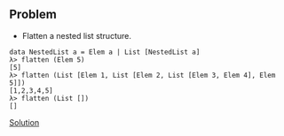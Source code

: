 ## Problem
-  Flatten a nested list structure.

```
data NestedList a = Elem a | List [NestedList a]
λ> flatten (Elem 5)
[5]
λ> flatten (List [Elem 1, List [Elem 2, List [Elem 3, Elem 4], Elem 5]])
[1,2,3,4,5]
λ> flatten (List [])
[]
```

[Solution](./main.hs)
